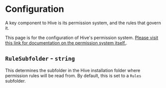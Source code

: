 ﻿# Configuration

A key component to Hive is its permission system, and the rules that govern it.

This page is for the configuration of Hive's permission system. [Please visit this link for documentation on the permission system itself.](https://github.com/Atlas-Rhythm/Hive/blob/master/Hive.Permissions/docs/Usage.md).

## `RuleSubfolder` - `string`

This determines the subfolder in the Hive installation folder where permission rules will be read from. By default, this is set to a `Rules` subfolder.